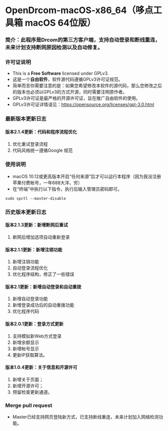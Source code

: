 # OpenDrcom-macOS-x86_64（哆点工具箱 macOS 64位版）
### 简介：此程序是Drcom的第三方客户端，支持自动登录和断线重连，未来计划支持断网原因检测以及自动修复。

### 许可证说明
- This is a **Free Software** licensed under GPLv3.
- 这是一个**自由软件**，软件源代码遵循GPLv3许可证规范。
- 简单而言你需要注意的是：如果您希望修改本软件的源代码，那么您修改之后的版本也必须以GPLv3的方式开源，同时需要注明原作者。
- GPLv3许可证是最严格的开源许可证，旨在推广自由软件的使用。
- GPLv3许可证详情请见：https://opensource.org/licenses/gpl-3.0.html
 
### 最新版本更新日志

#### 版本2.1.4更新：代码和程序流程优化
1. 优化重试登录流程
2. 代码风格统一遵循Google 规范

### 使用说明
- macOS 10.12或更高版本开启“任何来源”后才可以运行本程序（因为我没注册苹果付费帐号，一年688大洋，穷）
- 在“终端”中执行以下指令，执行后输入管理员密码即可。

~~~
sudo spctl --master-disable
~~~

### 历史版本更新日志

#### 版本2.1.3更新：新增断网后重试
1. 断网后增加选项自动重新登录

#### 版本2.1.1更新：新增注销功能

1. 新增注销功能
2. 自动登录流程优化
3. 优化程序结构，修正了一些错误

#### 版本2.1更新：新增自动登录和自动重拨

1. 新增自动登录功能
2. 新增登录成功后的自动重拨功能
3. 优化程序代码

#### 版本2.0.1更新：登录方式更新
1. 支持模拟新Web方式登录
2. 新增余额显示
3. 新增帐号显示
4. 更新IP获取算法。

#### 版本1.0.4更新：关于信息和开源许可
1. 新增关于页面；
2. 新增开源许可；
3. 预留检查更新通道。

###  Merge pull request
- Master已经支持网页登陆新方式，已支持断线重连，未来计划加入网络检测功能。
